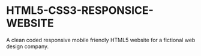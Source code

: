 # HTML5-CSS3-RESPONSICE-WEBSITE
A clean coded responsive mobile friendly HTML5 website for a fictional web design company.
